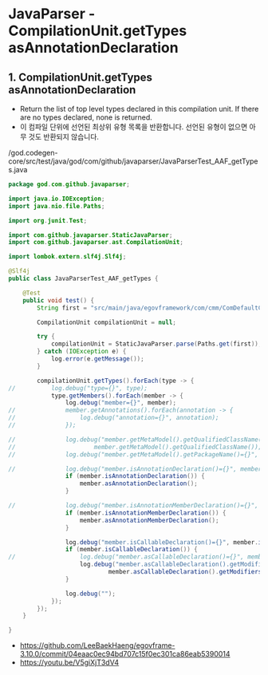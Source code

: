 # JavaParser - CompilationUnit.getTypes asAnnotationDeclaration

## 1. CompilationUnit.getTypes asAnnotationDeclaration

- Return the list of top level types declared in this compilation unit.
If there are no types declared, none is returned.
- 이 컴파일 단위에 선언된 최상위 유형 목록을 반환합니다.
선언된 유형이 없으면 아무 것도 반환되지 않습니다.

/god.codegen-core/src/test/java/god/com/github/javaparser/JavaParserTest_AAF_getTypes.java

```java
package god.com.github.javaparser;

import java.io.IOException;
import java.nio.file.Paths;

import org.junit.Test;

import com.github.javaparser.StaticJavaParser;
import com.github.javaparser.ast.CompilationUnit;

import lombok.extern.slf4j.Slf4j;

@Slf4j
public class JavaParserTest_AAF_getTypes {

	@Test
	public void test() {
		String first = "src/main/java/egovframework/com/cmm/ComDefaultCodeVO.java";

		CompilationUnit compilationUnit = null;

		try {
			compilationUnit = StaticJavaParser.parse(Paths.get(first));
		} catch (IOException e) {
			log.error(e.getMessage());
		}

		compilationUnit.getTypes().forEach(type -> {
//			log.debug("type={}", type);
			type.getMembers().forEach(member -> {
				log.debug("member={}", member);
//				member.getAnnotations().forEach(annotation -> {
//					log.debug("annotation={}", annotation);
//				});

//				log.debug("member.getMetaModel().getQualifiedClassName()={}",
//						member.getMetaModel().getQualifiedClassName());
//				log.debug("member.getMetaModel().getPackageName()={}", member.getMetaModel().getPackageName());

//				log.debug("member.isAnnotationDeclaration()={}", member.isAnnotationDeclaration());
				if (member.isAnnotationDeclaration()) {
					member.asAnnotationDeclaration();
				}

//				log.debug("member.isAnnotationMemberDeclaration()={}", member.isAnnotationMemberDeclaration());
				if (member.isAnnotationMemberDeclaration()) {
					member.asAnnotationMemberDeclaration();
				}

				log.debug("member.isCallableDeclaration()={}", member.isCallableDeclaration());
				if (member.isCallableDeclaration()) {
//					log.debug("member.asCallableDeclaration()={}", member.asCallableDeclaration());
					log.debug("member.asCallableDeclaration().getModifiers()={}",
							member.asCallableDeclaration().getModifiers());
				}

				log.debug("");
			});
		});
	}

}
```

- https://github.com/LeeBaekHaeng/egovframe-3.10.0/commit/04eaac0ec94bd707c15f0ec301ca86eab5390014
- https://youtu.be/V5giXjT3dV4

